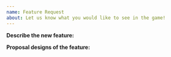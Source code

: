 ```yaml
---
name: Feature Request
about: Let us know what you would like to see in the game!
---
```

**Describe the new feature:** 

**Proposal designs of the feature:** 
